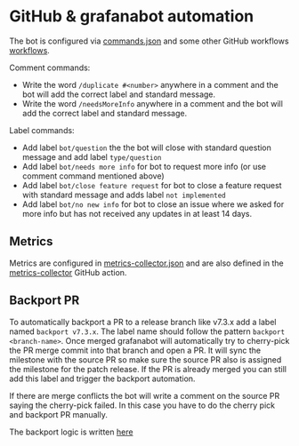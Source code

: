 # GitHub & grafanabot automation

The bot is configured via [commands.json](https://github.com/grafana/grafana/blob/main/.github/commands.json) and some other GitHub workflows [workflows](https://github.com/grafana/grafana/tree/main/.github/workflows).

Comment commands:

* Write the word `/duplicate #<number>`  anywhere in a comment and the bot  will add the correct label and standard message.
* Write the word `/needsMoreInfo`  anywhere in a comment and the bot will add the correct label and standard message.

Label commands:

* Add label `bot/question` the the bot will close with standard question message and add label `type/question`
* Add label `bot/needs more info` for bot to request more info (or use comment command mentioned above)
* Add label `bot/close feature request` for bot to close a feature request with standard message and adds label `not implemented`
* Add label `bot/no new info` for bot to close an issue where we asked for more info but has not received any updates in at least 14 days.

## Metrics

Metrics are configured in [metrics-collector.json](https://github.com/grafana/grafana/blob/main/.github/metrics-collector.json) and are also defined in the 
[metrics-collector](https://github.com/grafana/grafana-github-actions/blob/main/metrics-collector/index.ts) GitHub action.

## Backport PR

To automatically backport a PR to a release branch like v7.3.x add a label named `backport v7.3.x`. The label name should follow the pattern `backport <branch-name>`. Once merged grafanabot will automatically 
try to cherry-pick the PR merge commit into that branch and open a PR. It will sync the milestone with the source PR so make sure the source PR also is assigned the milestone for the patch release. If the PR is already merged you can still add this label and trigger the backport automation. 

If there are merge conflicts the bot will write a comment on the source PR saying the cherry-pick failed. In this case you have to do the cherry pick and backport PR manually. 

The backport logic is written [here](https://github.com/grafana/grafana-github-actions/blob/main/backport/backport.ts)

